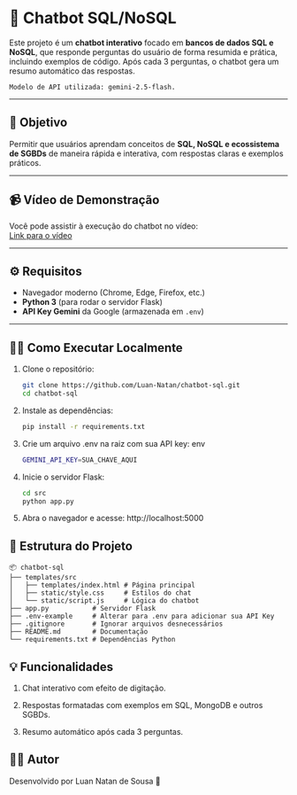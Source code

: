 # 🤖 Chatbot SQL/NoSQL

Este projeto é um **chatbot interativo** focado em **bancos de dados SQL e NoSQL**, que responde perguntas do usuário de forma resumida e prática, incluindo exemplos de código. Após cada 3 perguntas, o chatbot gera um resumo automático das respostas. 

`Modelo de API utilizada: gemini-2.5-flash.`

---

## 🎯 Objetivo

Permitir que usuários aprendam conceitos de **SQL, NoSQL e ecossistema de SGBDs** de maneira rápida e interativa, com respostas claras e exemplos práticos.

---

## 📹 Vídeo de Demonstração

Você pode assistir à execução do chatbot no vídeo:  
[Link para o vídeo](COLE_AQUI_O_LINK_DO_YOUTUBE_OU_DRIVE)

---

## ⚙️ Requisitos

- Navegador moderno (Chrome, Edge, Firefox, etc.)
- **Python 3** (para rodar o servidor Flask)
- **API Key Gemini** da Google (armazenada em `.env`)

---

## 🏃‍♂️ Como Executar Localmente

1. Clone o repositório:
   ```bash
   git clone https://github.com/Luan-Natan/chatbot-sql.git
   cd chatbot-sql

2. Instale as dependências:
    ```bash
    pip install -r requirements.txt

3. Crie um arquivo .env na raiz com sua API key:
    env
    ```bash
    GEMINI_API_KEY=SUA_CHAVE_AQUI

4. Inicie o servidor Flask:
    ```bash
    cd src
    python app.py

5. Abra o navegador e acesse:
    http://localhost:5000

## 📂 Estrutura do Projeto
    📦 chatbot-sql
    ├── templates/src
    │   ├── templates/index.html # Página principal
    │   ├── static/style.css     # Estilos do chat
    │   └── static/script.js     # Lógica do chatbot
    ├── app.py           # Servidor Flask
    ├── .env-example     # Alterar para .env para adicionar sua API Key
    ├── .gitignore       # Ignorar arquivos desnecessários
    ├── README.md        # Documentação
    └── requirements.txt # Dependências Python

## 💡 Funcionalidades
1. Chat interativo com efeito de digitação.

2. Respostas formatadas com exemplos em SQL, MongoDB e outros SGBDs.

3. Resumo automático após cada 3 perguntas.

## 👨‍💻 Autor
Desenvolvido por Luan Natan de Sousa 🚀